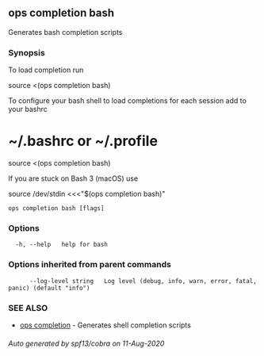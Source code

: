 ## ops completion bash

Generates bash completion scripts

### Synopsis

To load completion run

source <(ops completion bash)

To configure your bash shell to load completions for each session add to your bashrc

# ~/.bashrc or ~/.profile
source <(ops completion bash)

If you are stuck on Bash 3 (macOS) use

source /dev/stdin <<<"$(ops completion bash)"



```
ops completion bash [flags]
```

### Options

```
  -h, --help   help for bash
```

### Options inherited from parent commands

```
      --log-level string   Log level (debug, info, warn, error, fatal, panic) (default "info")
```

### SEE ALSO

* [ops completion](ops_completion.md)	 - Generates shell completion scripts

###### Auto generated by spf13/cobra on 11-Aug-2020
